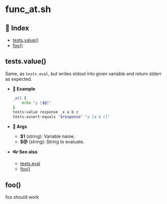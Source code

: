 # func_at.sh

## 📇 Index

* [tests.value()](#testsvalue)
* [foo()](#foo)

## tests.value()

Same, as `tests.eval`, but writes stdout into given variable and
return stderr as expected.

* __🔧 Example__

  ~~~bash
  _x() {
      echo "y [$@]"
  }
  tests:value response _x a b c
  tests:assert-equals "$response" "y [a b c]"
  ~~~

* __🔌 Args__

  * __$1__ (string): Variable name.
  * __$@__ (string): String to evaluate.

* __👓 See also__

  * [tests.eval](#testseval)
  * [foo()](#foo)

## foo()

foo should work

